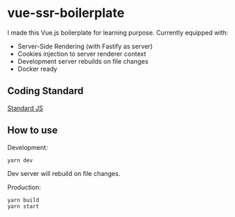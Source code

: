 # vue-ssr-boilerplate

I made this Vue.js boilerplate for learning purpose. Currently equipped with:

- Server-Side Rendering (with Fastify as server)
- Cookies injection to server renderer context
- Development server rebuilds on file changes
- Docker ready

## Coding Standard

[Standard JS](https://standardjs.com)

## How to use

Development:

```
yarn dev
```

Dev server will rebuild on file changes.

Production:

```
yarn build
yarn start
```
